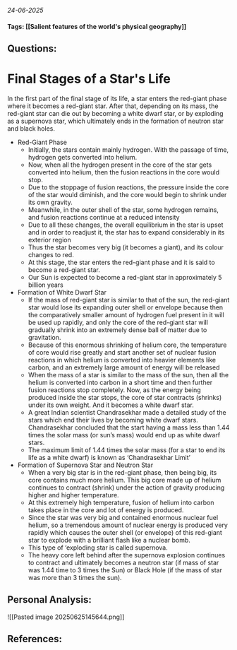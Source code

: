 *24-06-2025*
#### Tags: [[Salient features of the world's physical geography]]


## Questions:



# Final Stages of a Star's Life

In the first part of the final stage of its life, a star enters the red-giant phase where it becomes a red-giant star. After that, depending on its mass, the red-giant star can die out by becoming a white dwarf star, or by exploding as a supernova star, which ultimately ends in the formation of neutron star and black holes.

- Red-Giant Phase
	- Initially, the stars contain mainly hydrogen. With the passage of time, hydrogen gets converted into helium.
	- Now, when all the hydrogen present in the core of the star gets converted into helium, then the fusion reactions in the core would stop.
	- Due to the stoppage of fusion reactions, the pressure inside the core of the star would diminish, and the core would begin to shrink under its own gravity.
	- Meanwhile, in the outer shell of the star, some hydrogen remains, and fusion reactions continue at a reduced intensity
	- Due to all these changes, the overall equilibrium in the star is upset and in order to readjust it, the star has to expand considerably in its exterior region
	- Thus the star becomes very big (it becomes a giant), and its colour changes to red.
	- At this stage, the star enters the red-giant phase and it is said to become a red-giant star.
	- Our Sun is expected to become a red-giant star in approximately 5 billion years
- Formation of White Dwarf Star
	- If the mass of red-giant star is similar to that of the sun, the red-giant star would lose its expanding outer shell or envelope because then the comparatively smaller amount of hydrogen fuel present in it will be used up rapidly, and only the core of the red-giant star will gradually shrink into an extremely dense ball of matter due to gravitation.
	- Because of this enormous shrinking of helium core, the temperature of core would rise greatly and start another set of nuclear fusion reactions in which helium is converted into heavier elements like carbon, and an extremely large amount of energy will be released
	- When the mass of a star is similar to the mass of the sun, then all the helium is converted into carbon in a short time and then further fusion reactions stop completely. Now, as the energy being produced inside the star stops, the core of star contracts (shrinks) under its own weight. And it becomes a white dwarf star.
	- A great Indian scientist Chandrasekhar made a detailed study of the stars which end their lives by becoming white dwarf stars. Chandrasekhar concluded that the start having a mass less than 1.44 times the solar mass (or sun’s mass) would end up as white dwarf stars. 
	- The maximum limit of 1.44 times the solar mass (for a star to end its life as a white dwarf) is known as ‘Chandrasekhar Limit’
- Formation of Supernova Star and Neutron Star
	- When a very big star is in the red-giant phase, then being big, its core contains much more helium. This big core made up of helium continues to contract (shrink) under the action of gravity producing higher and higher temperature.
	- At this extremely high temperature, fusion of helium into carbon takes place in the core and lot of energy is produced. 
	- Since the star was very big and contained enormous nuclear fuel helium, so a tremendous amount of nuclear energy is produced very rapidly which causes the outer shell (or envelope) of this red-giant star to explode with a brilliant flash like a nuclear bomb.
	- This type of ‘exploding star is called supernova.
	- The heavy core left behind after the supernova explosion continues to contract and ultimately becomes a neutron star (if mass of star was 1.44 time to 3 times the Sun) or Black Hole (if the mass of star was more than 3 times the sun).




## Personal Analysis:

![[Pasted image 20250625145644.png]]
## References: